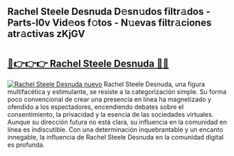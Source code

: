 ## Rachel Steele Desnuda D𝚎sn𝚞dos filtr𝚊dos - Parts-l0v Vid𝚎os f𝚘tos - N𝚞evas filtr𝚊ciones atr𝚊ctivas zKjGV

# <h2><a href="http://mb1kog.tromn.icu/?c=Rachel+Steele+Desnuda">🔗👉👉👉 Rachel Steele Desnuda 🔗🔗</a></h2>

[![Rachel Steele Desnuda nuevo](https://i.imgur.com/pEAQMta.gif)](http://mb1kog.tromn.icu/?c=Rachel+Steele+Desnuda)
Rachel Steele Desnuda, una figura multifacética y estimulante, se resiste a la categorización simple. Su forma poco convencional de crear una presencia en línea ha magnetizado y ofendido a los espectadores, encendiendo debates sobre el consentimiento, la privacidad y la esencia de las sociedades virtuales. Aunque su dirección futura no está clara, su influencia en la comunidad en línea es indiscutible. Con una determinación inquebrantable y un encanto innegable, la influencia de Rachel Steele Desnuda en la comunidad digital es profunda.
